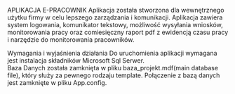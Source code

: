 APLIKACJA E-PRACOWNIK
Aplikacja została stworzona dla wewnętrznego użytku firmy w celu lepszego zarządzania i komunikacji. 
Aplikacja zawiera system logowania, komunikator tekstowy, możliwość wysyłania wniosków, monitorowania pracy oraz comiesięczny raport pdf z ewidencją czasu pracy i narzędzie do monitorowania pracowników. 

Wymagania i wyjaśnienia działania 
Do uruchomienia aplikacji wymagana jest instalacja składników Microsoft Sql Serwer.  
Baza Danych została zamknięta w pliku baza_projekt.mdf(main database file), który służy za pewnego rodzaju template. Połączenie z bazą danych jest zamknięte w pliku App.config. 
